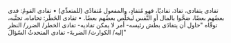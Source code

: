 ‌تفادى يتفادى، تفادَ، تفاديًا، فهو مُتفادٍ، والمفعول مُتفادًى (للمتعدِّي)
• ‌تفادى القومُ: فدى بعضُهم بعضًا، ضحَّوا بالمال أو النَّفس ليخلِّص بعضُهم بعضًا.
• ‌تفادى الخَطَر: تحاماه، تجنَّبه، توقّاه "حاول أن يتفادَى بطش رئيسه- أمر لا يمكن تفاديه- ‌تفادى الخطر/ الضرر/ النظر إليه/ الكوارث/ الضربةََ- ‌تفادى المتحدثُ السّؤالَ"
